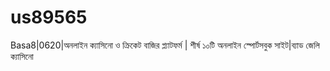 # us89565
Basa8|0620|অনলাইন ক্যাসিনো ও ক্রিকেট বাজির প্ল্যাটফর্ম | শীর্ষ ১০টি অনলাইন স্পোর্টসবুক সাইট|ব্যাড জেলি ক্যাসিনো
